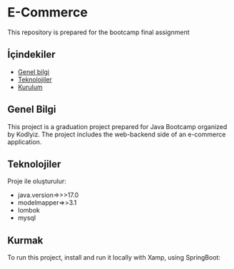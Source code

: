 # E-Commerce
  This repository is prepared for the bootcamp final assignment
## İçindekiler
* [Genel bilgi](#general-info)
* [Teknolojiler](#teknolojiler)
* [Kurulum](#kurulum)

## Genel Bilgi
This project is a graduation project prepared for Java Bootcamp organized by Kodlyiz.
The project includes the web-backend side of an e-commerce application.

	
## Teknolojiler
Proje ile oluşturulur:
* java.version=>>>17.0
* modelmapper=>>3.1
* lombok
* mysql
	
## Kurmak
To run this project, install and run it locally with Xamp, using SpringBoot:

 
